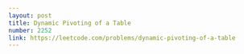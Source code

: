 ```yaml
---
layout: post
title: Dynamic Pivoting of a Table
number: 2252
link: https://leetcode.com/problems/dynamic-pivoting-of-a-table
---
```

